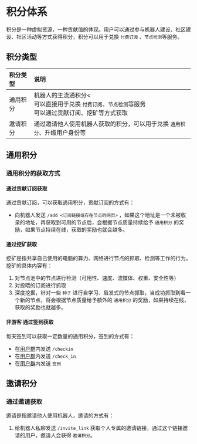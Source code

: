 # 积分体系

积分是一种虚拟资源，一种贡献值的体现。用户可以通过参与机器人建设、社区建设、社区活动等方式获得积分，积分可以用于兑换 `付费订阅`
、`节点检测`等服务。

## 积分类型

| 积分类型 | 说明                                                           |
|:-----|:-------------------------------------------------------------|
| 通用积分 | 机器人的主流通积分<<br>可以直接用于兑换  `付费订阅`、`节点检测`等服务<br>可以通过贡献订阅、挖矿等方式获取 |
| 邀请积分 | 通过邀请他人使用机器人获取的积分，可以用于兑换 `通用积分`、升级用户身份等                       |

## 通用积分

### 通用积分的获取方式

#### 通过贡献订阅获取

通过贡献订阅，可以获取通用积分，贡献订阅的方式有：

- 向机器人发送 `/add <订阅链接或存在节点的网页>`
  ，如果这个地址是一个未被收录的地址，再获取到可用的节点后，会根据节点质量持续给予 `通用积分` 的奖励，如果节点持续在线，获取的奖励也就会越多。

#### 通过挖矿获取

挖矿是指共享自己使用的电脑的算力、网络进行节点的抓取、检测等工作的行为。挖矿的具体内容有：

1. 对节点池中的节点进行检测（可用性、速度、流媒体、权重、安全性等）
2. 对投喂的订阅进行抓取
3. 深度挖掘，针对一些 `种子` 进行自学习、启发式的节点抓取，当成功抓取到看一个新的节点，将会根据节点质量给予额外的 `通用积分`
   的奖励，如果持续在线，获取的奖励也就越多。

#### 非游客 通过签到获取

每天签到可以获取一定数量的通用积分，签到的方式有：

- 在[用户群](https://t.me/+7QY3vMI8JQI4ZWZh)内发送 `/checkin`
- 在[用户群](https://t.me/+7QY3vMI8JQI4ZWZh)内发送 `/check_in`
- 在[用户群](https://t.me/+7QY3vMI8JQI4ZWZh)内发送 `签到`

## 邀请积分

### 通过邀请获取

邀请是指邀请他人使用机器人，邀请的方式有：

1. 给机器人私聊发送 `/invite_link` 获取个人专属的邀请链接，通过这个链接邀请的用户，邀请人会获得 `邀请积分`。
